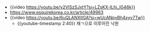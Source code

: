 - {{video https://youtu.be/y2VlSzSJxtY?si=LZsKX-ILhi_IG46k}}
- https://www.esquirekorea.co.kr/article/49963
- {{video https://youtu.be/6uQLANXIIGA?si=wUcANpyBh4xyy7Tw}}
	- {{youtube-timestamp 2:40}} 채ㄱ으로 이루어진 낙원